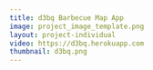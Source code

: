 ```yaml
---
title: d3bq Barbecue Map App
image: project_image_template.png
layout: project-individual
video: https://d3bq.herokuapp.com
thumbnail: d3bq.png
---
```

